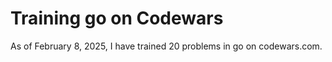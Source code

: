 # Training go on Codewars

As of February 8, 2025, I have trained 20 problems in go on codewars.com.